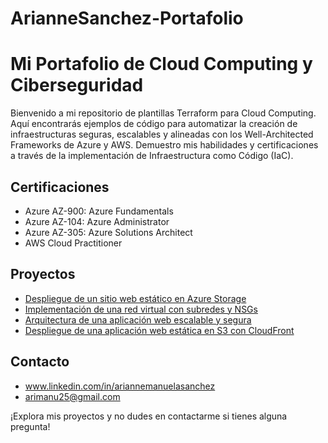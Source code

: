 # ArianneSanchez-Portafolio
# Mi Portafolio de Cloud Computing y Ciberseguridad

Bienvenido a mi repositorio de plantillas Terraform para Cloud Computing. Aquí encontrarás ejemplos de código para automatizar la creación de infraestructuras seguras, escalables y alineadas con los Well-Architected Frameworks de Azure y AWS. Demuestro mis habilidades y certificaciones a través de la implementación de Infraestructura como Código (IaC).

## Certificaciones

* Azure AZ-900: Azure Fundamentals
* Azure AZ-104: Azure Administrator
* Azure AZ-305: Azure Solutions Architect
* AWS Cloud Practitioner

## Proyectos

* [Despliegue de un sitio web estático en Azure Storage](azure-900-website)
* [Implementación de una red virtual con subredes y NSGs](azure-104-network)
* [Arquitectura de una aplicación web escalable y segura](azure-305-webapp)
* [Despliegue de una aplicación web estática en S3 con CloudFront](aws-cloud-website)


## Contacto

* www.linkedin.com/in/ariannemanuelasanchez
* arimanu25@gmail.com

¡Explora mis proyectos y no dudes en contactarme si tienes alguna pregunta!
